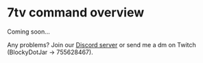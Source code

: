 # 7tv command overview

Coming soon...

Any problems? Join our [Discord server](https://discord.gg/FnGFbzCw2r) or send me a dm on Twitch (BlockyDotJar -> 755628467).